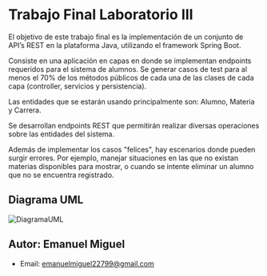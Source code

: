 # Trabajo Final Laboratorio III

El objetivo de este trabajo final es la implementación de un conjunto de API’s REST en la plataforma Java, utilizando el framework Spring Boot.

Consiste en una aplicación en capas en donde se implementan endpoints requeridos para el sistema de alumnos. Se generar casos de test para al menos el 70% de los métodos públicos de cada una de las clases de cada capa (controller, servicios y persistencia).

Las entidades que se estarán usando principalmente son: Alumno, Materia y Carrera.

Se desarrollan endpoints REST que permitirán realizar diversas operaciones sobre las entidades del sistema. 

Además de implementar los casos "felices", hay escenarios donde pueden surgir errores. Por ejemplo, manejar situaciones en las que no existan materias disponibles para mostrar, o cuando se intente eliminar un alumno que no se encuentra registrado.

## Diagrama UML
![DiagramaUML](/DiagramaUML.png)

## Autor: Emanuel Miguel
- Email: emanuelmiguel22799@gmail.com
